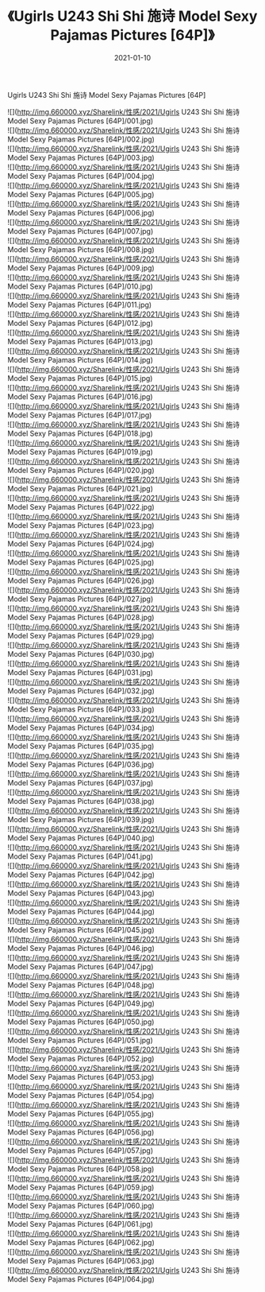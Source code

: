 ﻿---
layout: post
title:  《Ugirls U243 Shi Shi 施诗 Model Sexy Pajamas Pictures [64P]》
date:   2021-01-10
img: http://img.660000.xyz/Sharelink/性感/2021/Ugirls U243 Shi Shi 施诗 Model Sexy Pajamas Pictures [64P]/000.jpg
categories: [美女, 清纯, 唯美]
---

Ugirls U243 Shi Shi 施诗 Model Sexy Pajamas Pictures [64P]

  ![](http://img.660000.xyz/Sharelink/性感/2021/Ugirls U243 Shi Shi 施诗 Model Sexy Pajamas Pictures [64P]/001.jpg) <br> ![](http://img.660000.xyz/Sharelink/性感/2021/Ugirls U243 Shi Shi 施诗 Model Sexy Pajamas Pictures [64P]/002.jpg) <br> ![](http://img.660000.xyz/Sharelink/性感/2021/Ugirls U243 Shi Shi 施诗 Model Sexy Pajamas Pictures [64P]/003.jpg) <br> ![](http://img.660000.xyz/Sharelink/性感/2021/Ugirls U243 Shi Shi 施诗 Model Sexy Pajamas Pictures [64P]/004.jpg) <br> ![](http://img.660000.xyz/Sharelink/性感/2021/Ugirls U243 Shi Shi 施诗 Model Sexy Pajamas Pictures [64P]/005.jpg) <br> ![](http://img.660000.xyz/Sharelink/性感/2021/Ugirls U243 Shi Shi 施诗 Model Sexy Pajamas Pictures [64P]/006.jpg) <br> ![](http://img.660000.xyz/Sharelink/性感/2021/Ugirls U243 Shi Shi 施诗 Model Sexy Pajamas Pictures [64P]/007.jpg) <br> ![](http://img.660000.xyz/Sharelink/性感/2021/Ugirls U243 Shi Shi 施诗 Model Sexy Pajamas Pictures [64P]/008.jpg) <br> ![](http://img.660000.xyz/Sharelink/性感/2021/Ugirls U243 Shi Shi 施诗 Model Sexy Pajamas Pictures [64P]/009.jpg) <br> ![](http://img.660000.xyz/Sharelink/性感/2021/Ugirls U243 Shi Shi 施诗 Model Sexy Pajamas Pictures [64P]/010.jpg) <br> ![](http://img.660000.xyz/Sharelink/性感/2021/Ugirls U243 Shi Shi 施诗 Model Sexy Pajamas Pictures [64P]/011.jpg) <br> ![](http://img.660000.xyz/Sharelink/性感/2021/Ugirls U243 Shi Shi 施诗 Model Sexy Pajamas Pictures [64P]/012.jpg) <br> ![](http://img.660000.xyz/Sharelink/性感/2021/Ugirls U243 Shi Shi 施诗 Model Sexy Pajamas Pictures [64P]/013.jpg) <br> ![](http://img.660000.xyz/Sharelink/性感/2021/Ugirls U243 Shi Shi 施诗 Model Sexy Pajamas Pictures [64P]/014.jpg) <br> ![](http://img.660000.xyz/Sharelink/性感/2021/Ugirls U243 Shi Shi 施诗 Model Sexy Pajamas Pictures [64P]/015.jpg) <br> ![](http://img.660000.xyz/Sharelink/性感/2021/Ugirls U243 Shi Shi 施诗 Model Sexy Pajamas Pictures [64P]/016.jpg) <br> ![](http://img.660000.xyz/Sharelink/性感/2021/Ugirls U243 Shi Shi 施诗 Model Sexy Pajamas Pictures [64P]/017.jpg) <br> ![](http://img.660000.xyz/Sharelink/性感/2021/Ugirls U243 Shi Shi 施诗 Model Sexy Pajamas Pictures [64P]/018.jpg) <br> ![](http://img.660000.xyz/Sharelink/性感/2021/Ugirls U243 Shi Shi 施诗 Model Sexy Pajamas Pictures [64P]/019.jpg) <br> ![](http://img.660000.xyz/Sharelink/性感/2021/Ugirls U243 Shi Shi 施诗 Model Sexy Pajamas Pictures [64P]/020.jpg) <br> ![](http://img.660000.xyz/Sharelink/性感/2021/Ugirls U243 Shi Shi 施诗 Model Sexy Pajamas Pictures [64P]/021.jpg) <br> ![](http://img.660000.xyz/Sharelink/性感/2021/Ugirls U243 Shi Shi 施诗 Model Sexy Pajamas Pictures [64P]/022.jpg) <br> ![](http://img.660000.xyz/Sharelink/性感/2021/Ugirls U243 Shi Shi 施诗 Model Sexy Pajamas Pictures [64P]/023.jpg) <br> ![](http://img.660000.xyz/Sharelink/性感/2021/Ugirls U243 Shi Shi 施诗 Model Sexy Pajamas Pictures [64P]/024.jpg) <br> ![](http://img.660000.xyz/Sharelink/性感/2021/Ugirls U243 Shi Shi 施诗 Model Sexy Pajamas Pictures [64P]/025.jpg) <br> ![](http://img.660000.xyz/Sharelink/性感/2021/Ugirls U243 Shi Shi 施诗 Model Sexy Pajamas Pictures [64P]/026.jpg) <br> ![](http://img.660000.xyz/Sharelink/性感/2021/Ugirls U243 Shi Shi 施诗 Model Sexy Pajamas Pictures [64P]/027.jpg) <br> ![](http://img.660000.xyz/Sharelink/性感/2021/Ugirls U243 Shi Shi 施诗 Model Sexy Pajamas Pictures [64P]/028.jpg) <br> ![](http://img.660000.xyz/Sharelink/性感/2021/Ugirls U243 Shi Shi 施诗 Model Sexy Pajamas Pictures [64P]/029.jpg) <br> ![](http://img.660000.xyz/Sharelink/性感/2021/Ugirls U243 Shi Shi 施诗 Model Sexy Pajamas Pictures [64P]/030.jpg) <br> ![](http://img.660000.xyz/Sharelink/性感/2021/Ugirls U243 Shi Shi 施诗 Model Sexy Pajamas Pictures [64P]/031.jpg) <br> ![](http://img.660000.xyz/Sharelink/性感/2021/Ugirls U243 Shi Shi 施诗 Model Sexy Pajamas Pictures [64P]/032.jpg) <br> ![](http://img.660000.xyz/Sharelink/性感/2021/Ugirls U243 Shi Shi 施诗 Model Sexy Pajamas Pictures [64P]/033.jpg) <br> ![](http://img.660000.xyz/Sharelink/性感/2021/Ugirls U243 Shi Shi 施诗 Model Sexy Pajamas Pictures [64P]/034.jpg) <br> ![](http://img.660000.xyz/Sharelink/性感/2021/Ugirls U243 Shi Shi 施诗 Model Sexy Pajamas Pictures [64P]/035.jpg) <br> ![](http://img.660000.xyz/Sharelink/性感/2021/Ugirls U243 Shi Shi 施诗 Model Sexy Pajamas Pictures [64P]/036.jpg) <br> ![](http://img.660000.xyz/Sharelink/性感/2021/Ugirls U243 Shi Shi 施诗 Model Sexy Pajamas Pictures [64P]/037.jpg) <br> ![](http://img.660000.xyz/Sharelink/性感/2021/Ugirls U243 Shi Shi 施诗 Model Sexy Pajamas Pictures [64P]/038.jpg) <br> ![](http://img.660000.xyz/Sharelink/性感/2021/Ugirls U243 Shi Shi 施诗 Model Sexy Pajamas Pictures [64P]/039.jpg) <br> ![](http://img.660000.xyz/Sharelink/性感/2021/Ugirls U243 Shi Shi 施诗 Model Sexy Pajamas Pictures [64P]/040.jpg) <br> ![](http://img.660000.xyz/Sharelink/性感/2021/Ugirls U243 Shi Shi 施诗 Model Sexy Pajamas Pictures [64P]/041.jpg) <br> ![](http://img.660000.xyz/Sharelink/性感/2021/Ugirls U243 Shi Shi 施诗 Model Sexy Pajamas Pictures [64P]/042.jpg) <br> ![](http://img.660000.xyz/Sharelink/性感/2021/Ugirls U243 Shi Shi 施诗 Model Sexy Pajamas Pictures [64P]/043.jpg) <br> ![](http://img.660000.xyz/Sharelink/性感/2021/Ugirls U243 Shi Shi 施诗 Model Sexy Pajamas Pictures [64P]/044.jpg) <br> ![](http://img.660000.xyz/Sharelink/性感/2021/Ugirls U243 Shi Shi 施诗 Model Sexy Pajamas Pictures [64P]/045.jpg) <br> ![](http://img.660000.xyz/Sharelink/性感/2021/Ugirls U243 Shi Shi 施诗 Model Sexy Pajamas Pictures [64P]/046.jpg) <br> ![](http://img.660000.xyz/Sharelink/性感/2021/Ugirls U243 Shi Shi 施诗 Model Sexy Pajamas Pictures [64P]/047.jpg) <br> ![](http://img.660000.xyz/Sharelink/性感/2021/Ugirls U243 Shi Shi 施诗 Model Sexy Pajamas Pictures [64P]/048.jpg) <br> ![](http://img.660000.xyz/Sharelink/性感/2021/Ugirls U243 Shi Shi 施诗 Model Sexy Pajamas Pictures [64P]/049.jpg) <br> ![](http://img.660000.xyz/Sharelink/性感/2021/Ugirls U243 Shi Shi 施诗 Model Sexy Pajamas Pictures [64P]/050.jpg) <br> ![](http://img.660000.xyz/Sharelink/性感/2021/Ugirls U243 Shi Shi 施诗 Model Sexy Pajamas Pictures [64P]/051.jpg) <br> ![](http://img.660000.xyz/Sharelink/性感/2021/Ugirls U243 Shi Shi 施诗 Model Sexy Pajamas Pictures [64P]/052.jpg) <br> ![](http://img.660000.xyz/Sharelink/性感/2021/Ugirls U243 Shi Shi 施诗 Model Sexy Pajamas Pictures [64P]/053.jpg) <br> ![](http://img.660000.xyz/Sharelink/性感/2021/Ugirls U243 Shi Shi 施诗 Model Sexy Pajamas Pictures [64P]/054.jpg) <br> ![](http://img.660000.xyz/Sharelink/性感/2021/Ugirls U243 Shi Shi 施诗 Model Sexy Pajamas Pictures [64P]/055.jpg) <br> ![](http://img.660000.xyz/Sharelink/性感/2021/Ugirls U243 Shi Shi 施诗 Model Sexy Pajamas Pictures [64P]/056.jpg) <br> ![](http://img.660000.xyz/Sharelink/性感/2021/Ugirls U243 Shi Shi 施诗 Model Sexy Pajamas Pictures [64P]/057.jpg) <br> ![](http://img.660000.xyz/Sharelink/性感/2021/Ugirls U243 Shi Shi 施诗 Model Sexy Pajamas Pictures [64P]/058.jpg) <br> ![](http://img.660000.xyz/Sharelink/性感/2021/Ugirls U243 Shi Shi 施诗 Model Sexy Pajamas Pictures [64P]/059.jpg) <br> ![](http://img.660000.xyz/Sharelink/性感/2021/Ugirls U243 Shi Shi 施诗 Model Sexy Pajamas Pictures [64P]/060.jpg) <br> ![](http://img.660000.xyz/Sharelink/性感/2021/Ugirls U243 Shi Shi 施诗 Model Sexy Pajamas Pictures [64P]/061.jpg) <br> ![](http://img.660000.xyz/Sharelink/性感/2021/Ugirls U243 Shi Shi 施诗 Model Sexy Pajamas Pictures [64P]/062.jpg) <br> ![](http://img.660000.xyz/Sharelink/性感/2021/Ugirls U243 Shi Shi 施诗 Model Sexy Pajamas Pictures [64P]/063.jpg) <br> ![](http://img.660000.xyz/Sharelink/性感/2021/Ugirls U243 Shi Shi 施诗 Model Sexy Pajamas Pictures [64P]/064.jpg) <br>